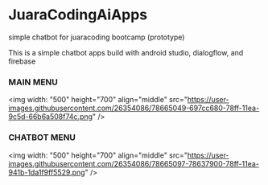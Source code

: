 # JuaraCodingAiApps
simple chatbot for juaracoding bootcamp (prototype)

This is a simple chatbot apps build with android studio, dialogflow, and firebase

### MAIN MENU

<img 
  width: "500" height="700" align="middle" src="https://user-images.githubusercontent.com/26354086/78665049-697cc680-78ff-11ea-9c5d-66b6a508f74c.png" />


### CHATBOT MENU
<img 
  width: "500" height="700" align="middle" src="https://user-images.githubusercontent.com/26354086/78665097-78637900-78ff-11ea-941b-1da1f9ff5529.png" />

